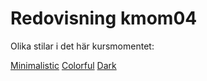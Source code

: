 ---
---
Redovisning kmom04
=========================

Olika stilar i det här kursmomentet:

[Minimalistic](redovisning/kmom04?style=04_minimalistic)
[Colorful](redovisning/kmom04?style=04_colorful)
[Dark](redovisning/kmom04?style=04_dark)
